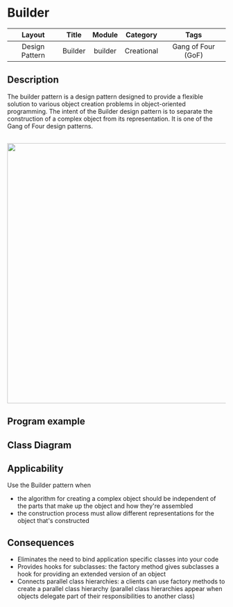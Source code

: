 # Builder

| Layout         | Title          | Module         | Category        | Tags                |
|:--------------:|:--------------:|:--------------:|:---------------:|:-------------------:|
| Design Pattern | Builder        | builder        | Creational      | Gang of Four (GoF)  |

<h2>Description</h2>
The builder pattern is a design pattern designed to provide a flexible solution to various object creation problems in object-oriented programming. The intent of the Builder design pattern is to separate the construction of a complex object from its representation. It is one of the Gang of Four design patterns.<br><br>

<p align="center">
    <img src="etc/factoryMethodExample.png" width="600" />
</p>

<h2>Program example</h2>


<h2>Class Diagram</h2>

<h2>Applicability</h2>

Use the Builder pattern when

- the algorithm for creating a complex object should be independent of the parts that make up the object and how they're assembled
- the construction process must allow different representations for the object that's constructed

<h2>Consequences</h2>

- Eliminates the need to bind application specific classes into your code
- Provides hooks for subclasses: the factory method gives subclasses a hook for providing an extended version of an object
- Connects parallel class hierarchies: a clients can use factory methods to create a parallel class hierarchy (parallel
class hierarchies appear when objects delegate part of their responsibilities to another class)

